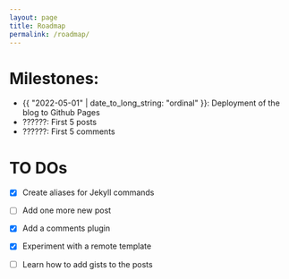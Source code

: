 ```yaml
---
layout: page
title: Roadmap
permalink: /roadmap/
---
```


# Milestones:

- {{ "2022-05-01" | date_to_long_string: "ordinal" }}: Deployment of the blog to Github Pages
- ??????: First 5 posts
- ??????: First 5 comments



# TO DOs
- [x] Create aliases for Jekyll commands
- [ ] Add one more new post
- [x] Add a comments plugin
- [x] Experiment with a remote template
- [ ] Learn how to add gists to the posts

